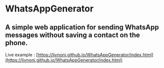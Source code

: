 # WhatsAppGenerator

## A simple web application for sending WhatsApp messages without saving a contact on the phone.
Live  example : [https://livnoni.github.io/WhatsAppGenerator/index.html](https://livnoni.github.io/WhatsAppGenerator/index.html)
